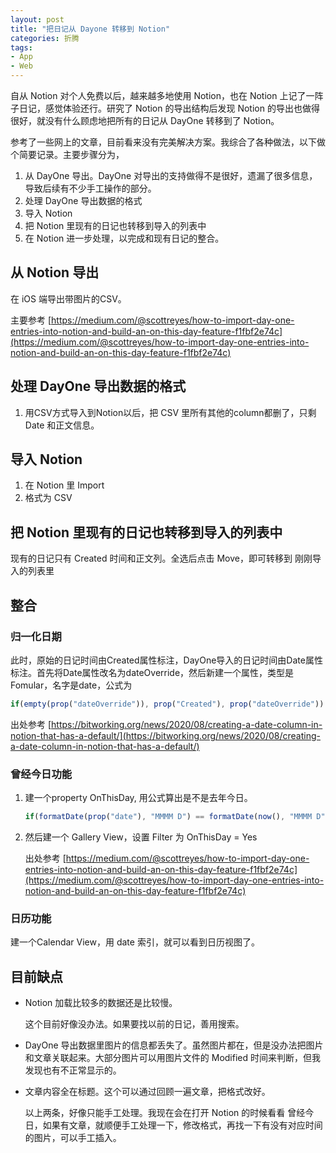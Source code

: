 ```yaml
---
layout: post
title: "把日记从 Dayone 转移到 Notion"
categories: 折腾
tags:
- App
- Web
---
```


自从 Notion 对个人免费以后，越来越多地使用 Notion，也在 Notion 上记了一阵子日记，感觉体验还行。研究了 Notion 的导出结构后发现 Notion 的导出也做得很好，就没有什么顾虑地把所有的日记从 DayOne 转移到了 Notion。

参考了一些网上的文章，目前看来没有完美解决方案。我综合了各种做法，以下做个简要记录。主要步骤分为，

1. 从 DayOne 导出。DayOne 对导出的支持做得不是很好，遗漏了很多信息，导致后续有不少手工操作的部分。
2. 处理 DayOne 导出数据的格式
3. 导入 Notion
4. 把 Notion 里现有的日记也转移到导入的列表中
5. 在 Notion 进一步处理，以完成和现有日记的整合。

## 从 Notion 导出

在 iOS 端导出带图片的CSV。

主要参考 [https://medium.com/@scottreyes/how-to-import-day-one-entries-into-notion-and-build-an-on-this-day-feature-f1fbf2e74c](https://medium.com/@scottreyes/how-to-import-day-one-entries-into-notion-and-build-an-on-this-day-feature-f1fbf2e74c)

## 处理 DayOne 导出数据的格式

1. 用CSV方式导入到Notion以后，把 CSV 里所有其他的column都删了，只剩 Date 和正文信息。

## 导入 Notion

1. 在 Notion 里 Import
2. 格式为 CSV

## 把 Notion 里现有的日记也转移到导入的列表中

现有的日记只有 Created 时间和正文列。全选后点击 Move，即可转移到 刚刚导入的列表里

## 整合

### 归一化日期

此时，原始的日记时间由Created属性标注，DayOne导入的日记时间由Date属性标注。首先将Date属性改名为dateOverride，然后新建一个属性，类型是Fomular，名字是date，公式为

```jsx
if(empty(prop("dateOverride")), prop("Created"), prop("dateOverride"))
```

出处参考  [https://bitworking.org/news/2020/08/creating-a-date-column-in-notion-that-has-a-default/](https://bitworking.org/news/2020/08/creating-a-date-column-in-notion-that-has-a-default/)

### 曾经今日功能

1. 建一个property OnThisDay, 用公式算出是不是去年今日。

    ```jsx
    if(formatDate(prop("date"), "MMMM D") == formatDate(now(), "MMMM D"), "Yes", "No")
    ```

2. 然后建一个 Gallery View，设置 Filter 为 OnThisDay = Yes

    出处参考 [https://medium.com/@scottreyes/how-to-import-day-one-entries-into-notion-and-build-an-on-this-day-feature-f1fbf2e74c](https://medium.com/@scottreyes/how-to-import-day-one-entries-into-notion-and-build-an-on-this-day-feature-f1fbf2e74c)

### 日历功能

建一个Calendar View，用 date 索引，就可以看到日历视图了。

## 目前缺点

- Notion 加载比较多的数据还是比较慢。

    这个目前好像没办法。如果要找以前的日记，善用搜索。

- DayOne 导出数据里图片的信息都丢失了。虽然图片都在，但是没办法把图片和文章关联起来。大部分图片可以用图片文件的 Modified 时间来判断，但我发现也有不正常显示的。
- 文章内容全在标题。这个可以通过回顾一遍文章，把格式改好。

    以上两条，好像只能手工处理。我现在会在打开 Notion 的时候看看 曾经今日，如果有文章，就顺便手工处理一下，修改格式，再找一下有没有对应时间的图片，可以手工插入。